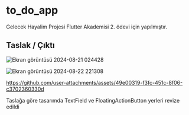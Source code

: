 # to_do_app

Gelecek Hayalim Projesi Flutter Akademisi 2. ödevi için yapılmıştır.

## Taslak / Çıktı

![Ekran görüntüsü 2024-08-21 024428](https://github.com/user-attachments/assets/11bdd9d4-2f5f-4756-baeb-a1207cbff570)


![Ekran görüntüsü 2024-08-22 221308](https://github.com/user-attachments/assets/6a1be292-4d05-43f2-8355-13f57dfe82ce)

https://github.com/user-attachments/assets/49e00319-f3fc-451c-8f06-c3702360330d


Taslağa göre tasarımda TextField ve FloatingActionButton yerleri revize edildi


